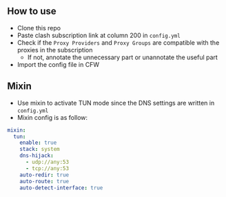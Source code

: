 ## How to use
* Clone this repo
* Paste clash subscription link at column 200 in `config.yml`
* Check if the `Proxy Providers` and `Proxy Groups` are compatible with the proxies in the subscription
  * If not, annotate the unnecessary part or unannotate the useful part
* Import the config file in CFW

## Mixin
* Use mixin to activate TUN mode since the DNS settings are written in `config.yml`
* Mixin config is as follow: 
```yml
mixin:
  tun: 
    enable: true
    stack: system
    dns-hijack:
      - udp://any:53
      - tcp://any:53
    auto-redir: true
    auto-route: true
    auto-detect-interface: true
```
